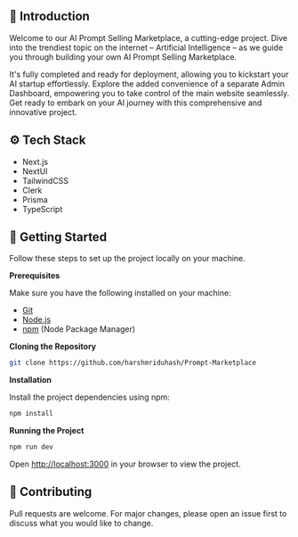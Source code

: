 ## 🤖 Introduction

Welcome to our AI Prompt Selling Marketplace, a cutting-edge project. Dive into the trendiest topic on the internet – Artificial Intelligence – as we guide you through building your own AI Prompt Selling Marketplace.

It's fully completed and ready for deployment, allowing you to kickstart your AI startup effortlessly. Explore the added convenience of a separate Admin Dashboard, empowering you to take control of the main website seamlessly. Get ready to embark on your AI journey with this comprehensive and innovative project.

## ⚙️ Tech Stack

- Next.js
- NextUI
- TailwindCSS
- Clerk
- Prisma
- TypeScript


## 🤸 Getting Started

Follow these steps to set up the project locally on your machine.

**Prerequisites**

Make sure you have the following installed on your machine:

- [Git](https://git-scm.com/)
- [Node.js](https://nodejs.org/en)
- [npm](https://www.npmjs.com/) (Node Package Manager)

**Cloning the Repository**

```bash
git clone https://github.com/harshmriduhash/Prompt-Marketplace
```

**Installation**

Install the project dependencies using npm:

```bash
npm install
```

**Running the Project**

```bash
npm run dev
```

Open [http://localhost:3000](http://localhost:3000) in your browser to view the project.

## 🚨 Contributing

Pull requests are welcome. For major changes, please open an issue first
to discuss what you would like to change.
